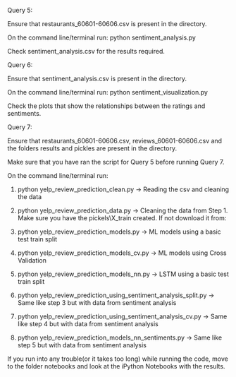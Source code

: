Query 5:

Ensure that restaurants_60601-60606.csv is present in the directory.

On the command line/terminal run: python sentiment_analysis.py

Check sentiment_analysis.csv for the results required.

Query 6:

Ensure that sentiment_analysis.csv is present in the directory.

On the command line/terminal run: python sentiment_visualization.py

Check the plots that show the relationships between the ratings and sentiments.

Query 7:

Ensure that restaurants_60601-60606.csv, reviews_60601-60606.csv and the folders results and pickles are present in the directory.

Make sure that you have ran the script for Query 5 before running Query 7.

On the command line/terminal run: 

1. python yelp_review_prediction_clean.py -> Reading the csv and cleaning the data

2. python yelp_review_prediction_data.py -> Cleaning the data from Step 1. Make sure you have the pickels\X_train created. If not download it from: 

3. python yelp_review_prediction_models.py -> ML models using a basic test train split

4. python yelp_review_prediction_models_cv.py -> ML models using Cross Validation

5. python yelp_review_prediction_models_nn.py -> LSTM using a basic test train split

6. python yelp_review_prediction_using_sentiment_analysis_split.py -> Same like step 3 but with data from sentiment analysis

7. python yelp_review_prediction_using_sentiment_analysis_cv.py -> Same like step 4 but with data from sentiment analysis

8. python yelp_review_prediction_models_nn_sentiments.py -> Same like step 5 but with data from sentiment analysis

If you run into any trouble(or it takes too long) while running the code, move to the folder notebooks and look at the iPython Notebooks with the results.
